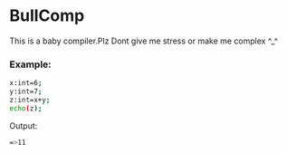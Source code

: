 # BullComp
 This is a baby compiler.Plz Dont give me stress or make me complex ^_^
 
 ### Example:
 ```sh
 x:int=6;
 y:int=7;
 z:int=x+y;
 echo(z);
 ```
 Output:
 ```sh
 =>11
 ```
